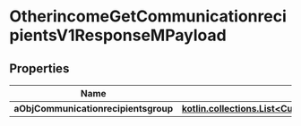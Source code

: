 
# OtherincomeGetCommunicationrecipientsV1ResponseMPayload

## Properties
| Name | Type | Description | Notes |
| ------------ | ------------- | ------------- | ------------- |
| **aObjCommunicationrecipientsgroup** | [**kotlin.collections.List&lt;CustomCommunicationrecipientsgroupResponse&gt;**](CustomCommunicationrecipientsgroupResponse.md) |  |  |




